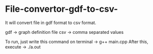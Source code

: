 # File-convertor-gdf-to-csv-
It will convert file in gdf format to csv format.

gdf -> graph definition file
csv -> comma separated values

To run, just write this command on terminal ->
g++ main.cpp
After this, execute -> ./a.out
